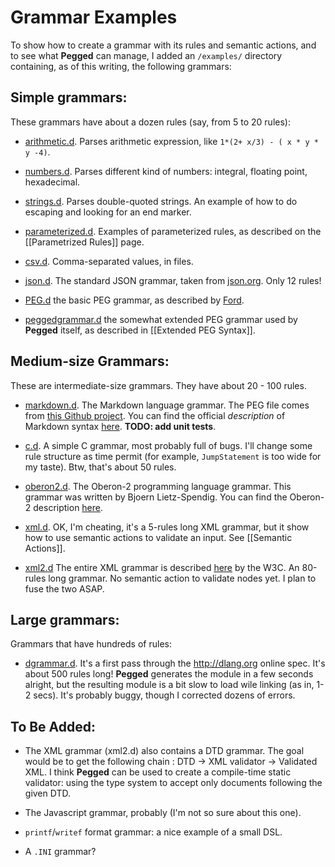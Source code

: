 Grammar Examples
================

To show how to create a grammar with its rules and semantic actions, and to see what **Pegged** can manage, I added an `/examples/` directory containing, as of this writing, the following grammars:

Simple grammars:
----------------

These grammars have about a dozen rules (say, from 5 to 20 rules):

* [arithmetic.d](https://github.com/PhilippeSigaud/Pegged/blob/master/pegged/examples/arithmetic.d). Parses arithmetic expression, like `1*(2+ x/3) - ( x * y * y -4)`.

* [numbers.d](https://github.com/PhilippeSigaud/Pegged/blob/master/pegged/examples/numbers.d). Parses different kind of numbers: integral, floating point, hexadecimal.

* [strings.d](https://github.com/PhilippeSigaud/Pegged/blob/master/pegged/examples/strings.d). Parses double-quoted strings. An example of how to do escaping and looking for an end marker.

* [parameterized.d](https://github.com/PhilippeSigaud/Pegged/blob/master/pegged/examples/parameterized.d). Examples of parameterized rules, as described on the [[Parametrized Rules]] page.  

* [csv.d](https://github.com/PhilippeSigaud/Pegged/blob/master/pegged/examples/csv.d). Comma-separated values, in files.

* [json.d](https://github.com/PhilippeSigaud/Pegged/blob/master/pegged/examples/json.d). The standard JSON grammar, taken from [json.org](http://json.org). Only 12 rules!

* [PEG.d](https://github.com/PhilippeSigaud/Pegged/blob/master/pegged/examples/PEG.d) the basic PEG grammar, as described by [Ford](http://bford.info/pub/lang/peg).

* [peggedgrammar.d](https://github.com/PhilippeSigaud/Pegged/blob/master/pegged/examples/peggedgrammar.d) the somewhat extended PEG grammar used by **Pegged** itself, as described in [[Extended PEG Syntax]].

Medium-size Grammars:
---------------------

These are intermediate-size grammars. They have about 20 - 100 rules.

* [markdown.d](https://github.com/PhilippeSigaud/Pegged/blob/master/pegged/examples/markdown.d). The Markdown language grammar. The PEG file comes from [this Github project](https://github.com/jgm/peg-markdown). You can find the official *description* of Markdown syntax [here](http://daringfireball.net/projects/markdown/syntax). **TODO: add unit tests**.

* [c.d](https://github.com/PhilippeSigaud/Pegged/blob/master/pegged/examples/c.d). A simple C grammar, most probably full of bugs. I'll change some rule structure as time permit (for example, `JumpStatement` is too wide for my taste). Btw, that's about 50 rules.

* [oberon2.d](https://github.com/PhilippeSigaud/Pegged/blob/master/pegged/examples/oberon2.d). The Oberon-2 programming language grammar. This grammar was written by Bjoern Lietz-Spendig. You can find the Oberon-2 description [here](http://www-vs.informatik.uni-ulm.de:81/projekte/Oberon-2.Report/index.html).

* [xml.d](https://github.com/PhilippeSigaud/Pegged/blob/master/pegged/examples/xml.d). OK, I'm cheating, it's a 5-rules long XML grammar,  but it show how to use semantic actions to validate an input. See [[Semantic Actions]]. 

* [xml2.d](https://github.com/PhilippeSigaud/Pegged/blob/master/pegged/examples/xml2.d) The entire XML grammar is described [here](http://www.w3.org/TR/xml11/) by the W3C. An 80-rules long grammar. No semantic action to validate nodes yet. I plan to fuse the two ASAP.

Large grammars:
---------------

Grammars that have hundreds of rules:

* [dgrammar.d](https://github.com/PhilippeSigaud/Pegged/blob/master/pegged/examples/dgrammar.d). It's a first pass through the http://dlang.org online spec. It's about 500 rules long! **Pegged** generates the module in a few seconds alright, but the resulting module is a bit slow to load wile linking (as in, 1-2 secs). It's probably buggy, though I corrected dozens of errors.


To Be Added:
------------

* The XML grammar (xml2.d) also contains a DTD grammar. The goal would be to get the following chain : DTD -> XML validator -> Validated XML. I think **Pegged** can be used to create a compile-time static validator: using the type system to accept only documents following the given DTD.

* The Javascript grammar, probably (I'm not so sure about this one).

* `printf`/`writef` format grammar: a nice example of a small DSL.

* A `.INI` grammar?
